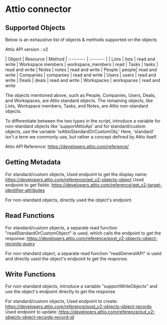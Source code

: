# Attio connector


## Supported Objects 
Below is an exhaustive list of objects & methods supported on the objects

Attio API version : v2

| Object | Resource | Method
| :-------- | :------- | 
| Lists | lists | read and write
| Workspace members | workspace_members | read
| Tasks  | tasks | read and write
| Notes  | notes | read and write
| People | people| read and write
| Companies | companies | read and write
| Users | users | read and write
| Deals | deals | read and write
| Workspaces | workspaces | read and write

The objects mentioned above, such as People, Companies, Users, Deals, and Workspaces, are Attio standard objects. The remaining objects, like Lists, Workspace members, Tasks, and Notes, are Attio non-standard objects.

To differentiate between the two types in the script, introduce a variable for non-standard objects like 'supportAttioApi' and for standard/custom objects, use the variable 'isAttioStandardOrCustomObj.' Here, 'standard' isn't a term we commonly use, but rather a concept defined by Attio itself.

Attio API Reference: https://developers.attio.com/reference/

## Getting Metadata
For standard/custom objects, 
Used endpoint to get the display name: https://developers.attio.com/reference/get_v2-objects-object
Used endpoint to get fields: https://developers.attio.com/reference/get_v2-target-identifier-attributes

For non-standard objects, directly used the object's endpoint.

## Read Functions
For standard/custom objects, a separate read function "readStandardOrCustomObject" is used, which calls the endpoint to get the response: https://developers.attio.com/reference/post_v2-objects-object-records-query

For non-standard object, a separate read function "readGeneralAPI" is used and directly used the object's endpoint to get the response.

## Write Functions
For non-standard objects, introduce a variable "supportWriteObjects" and use the object's endpoint directly to get the response

For standard/custom objects,
Used endpoint to create: https://developers.attio.com/reference/post_v2-objects-object-records
Used endpoint to update: https://developers.attio.com/reference/put_v2-objects-object-records-record-id
